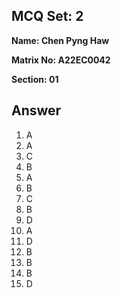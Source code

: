 ## MCQ Set: 2

**Name: Chen Pyng Haw**

**Matrix No: A22EC0042**

**Section: 01**

## Answer
1. A
2. A
3. C
4. B
5. A
6. B
7. C
8. B
9. D
10. A
11. D
12. B
13. B
14. B
15. D



